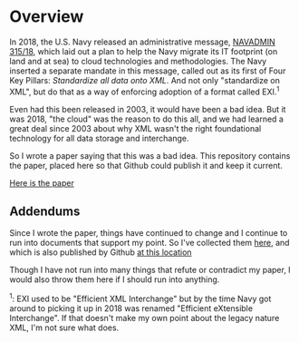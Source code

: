 # Overview

In 2018, the U.S. Navy released an administrative message, [NAVADMIN
315/18](https://www.mynavyhr.navy.mil/Portals/55/Messages/NAVADMIN/NAV2018/NAV18315.txt),
which laid out a plan to help the Navy migrate its IT footprint (on land and at
sea) to cloud technologies and methodologies. The Navy inserted a separate
mandate in this message, called out as its first of Four Key Pillars:
_Standardize all data onto XML_. And not only "standardize on XML", but do that
as a way of enforcing adoption of a format called EXI.<sup>1</sup>

Even had this been released in 2003, it would have been a bad idea. But it was
2018, "the cloud" was the reason to do this all, and we had learned a great
deal since 2003 about why XML wasn't the right foundational technology for all
data storage and interchange.

So I wrote a paper saying that this was a bad idea. This repository contains
the paper, placed here so that Github could publish it and keep it current.

[Here is the paper](https://mpyne-navy.github.io/scuttle-xml-mandate/)

## Addendums

Since I wrote the paper, things have continued to change and I continue to run
into documents that support my point. So I've collected them [here](other.md),
and which is also published by Github [at this
location](https://mpyne-navy.github.io/scuttle-xml-mandate/other)

Though I have not run into many things that refute or contradict my paper, I
would also throw them here if I should run into anything.

<sup>1</sup>: EXI used to be "Efficient XML Interchange" but by the time Navy
got around to picking it up in 2018 was renamed "Efficient eXtensible
Interchange". If that doesn't make my own point about the legacy nature XML,
I'm not sure what does.

